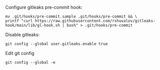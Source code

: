 Configure gitleaks pre-commit hook:
```
mv .git/hooks/pre-commit.sample .git/hooks/pre-commit && \
printf "curl https://raw.githubusercontent.com/rshuvalov/gitleaks-hook/main/lib/gl-hook.sh | bash" > .git/hooks/pre-commit
```

Disable gitleaks:
```
git config --global user.gitleaks.enable true
```

Edit git config
```
git config --global -e
```
